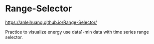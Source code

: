 # Range-Selector

https://anleihuang.github.io/Range-Selector/

Practice to visualize energy use data1-min data with time series range selector.
